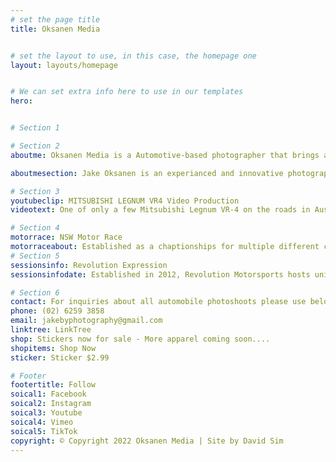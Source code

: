 ```yaml
---
# set the page title
title: Oksanen Media 


# set the layout to use, in this case, the homepage one
layout: layouts/homepage


# We can set extra info here to use in our templates
hero:


# Section 1 

# Section 2
aboutme: Oksanen Media is a Automotive-based photographer that brings a unique flavour to your car on the street or at the track

aboutmesection: Jake Oksanen is an experianced and innovative photographer based in Canberra, Australia. Jake is able to bring forth a true passion for capturing the exhilarating moments of motorsport through a lens. Jake uses his platform to showcase a variety of automobiles most noteably at the NSW Motor Race Championships and Revolution Expression Session. Using his superior photography skills, his knowledge of various photographic styles and editing expertise, jake is able to  deliver high quality photographs to all his car enthusiast. Jake uses a Sony A7 Mark 3 body, Sony Zeiss 24-70mm F4 lens, Tamron 70-300mm F4-6.3 Sport lens and Ronin RS2 Gimbal.

# Section 3 
youtubeclip: MITSUBISHI LEGNUM VR4 Video Production
videotext: One of only a few Mitsubishi Legnum VR-4 on the roads in Australia, this gem has been maintained with it's original Galant Alloy wheels and Transverse mounted V6 Twin Turbo as it came from the factory in Japan. Mitsubishi Legnum Wagon 4WD (JDM) submodel, manufactured or offered in the years 1996-2002 with station wagon body type, equipped with engines of 1834 - 2498 cc (111.9 - 152.5 cui) displacement, delivering 103 - 206 kW (140 - 280 PS, 138 - 276 hp) of horsepower.

# Section 4
motorrace: NSW Motor Race  
motorraceabout: Established as a chaptionships for multiple different classes of racecars.  Wafefield Park hosts a number of popular club-level events including car club sprints, historic meetings and motorcycle ride days. 
# Section 5
sessionsinfo: Revolution Expression
sessionsinfodate: Established in 2012, Revolution Motorsports hosts unique track events throughout the Sydney and Goulburn region.

# Section 6
contact: For inquiries about all automobile photoshoots please use below contact number/or email address. 
phone: (02) 6259 3858 
email: jakebyphotography@gmail.com
linktree: LinkTree
shop: Stickers now for sale - More apparel coming soon....
shopitems: Shop Now
sticker: Sticker $2.99

# Footer
footertitle: Follow
soical1: Facebook
soical2: Instagram
soical3: Youtube
soical4: Vimeo
soical5: TikTok
copyright: © Copyright 2022 Oksanen Media | Site by David Sim
---
```

